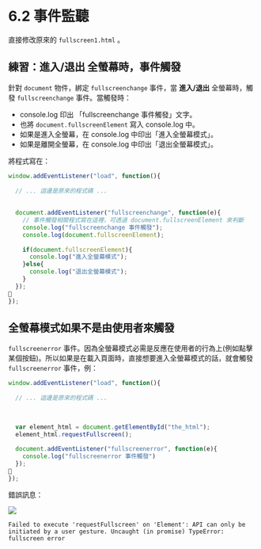 # 6.2 事件監聽

直接修改原來的 `fullscreen1.html` 。

## 練習：進入/退出 全螢幕時，事件觸發

針對 `document` 物件，綁定 `fullscreenchange` 事件，當 **進入/退出** 全螢幕時，觸發 `fullscreenchange` 事件。當觸發時：

* console.log 印出 「fullscreenchange 事件觸發」文字。
* 也將 `document.fullscreenElement` 寫入 console.log 中。
* 如果是進入全螢幕，在 console.log 中印出「進入全螢幕模式」。
* 如果是離開全螢幕，在 console.log 中印出「退出全螢幕模式」。

將程式寫在：

```javascript
window.addEventListener("load", function(){
  
  // ... 這邊是原來的程式碼 ...
  
  
  document.addEventListener("fullscreenchange", function(e){
    // 事件觸發相關程式寫在這裡，可透過 document.fullscreenElement 來判斷
    console.log("fullscreenchange 事件觸發");
    console.log(document.fullscreenElement);
    
    if(document.fullscreenElement){
      console.log("進入全螢幕模式");
    }else{
      console.log("退出全螢幕模式");
    }
  });

});
```



## 全螢幕模式如果不是由使用者來觸發

`fullscreenerror` 事件。因為全螢幕模式必需是反應在使用者的行為上(例如點擊某個按鈕)。所以如果是在載入頁面時，直接想要進入全螢幕模式的話，就會觸發 `fullscreenerror` 事件，例：

```javascript
window.addEventListener("load", function(){
  
  // ... 這邊是原來的程式碼 ...
  

    
  var element_html = document.getElementById("the_html");
  element_html.requestFullscreen();
  
  document.addEventListener("fullscreenerror", function(e){
    console.log("fullscreenerror 事件觸發")
  });

});
```

錯誤訊息：

![](<../.gitbook/assets/fullscreenerror\_event (1).png>)

`Failed to execute 'requestFullscreen' on 'Element': API can only be initiated by a user gesture. Uncaught (in promise) TypeError: fullscreen error`







